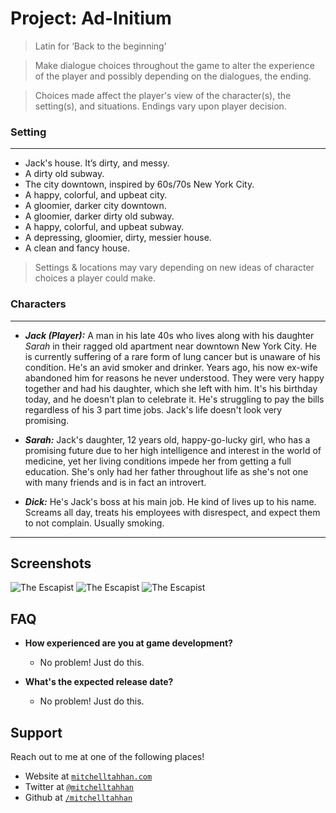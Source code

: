 # Project: Ad-Initium
> Latin for ‘Back to the beginning’

> Make dialogue choices throughout the game to alter the experience of the player and possibly depending on the dialogues, the ending.

> Choices made affect the player's view of the character(s), the setting(s), and situations. Endings vary upon player decision.

### Setting
---
- Jack's house. It’s dirty, and messy.
- A dirty old subway.
- The city downtown, inspired by 60s/70s New York City.
- A happy, colorful, and upbeat city.
- A gloomier, darker city downtown.
- A gloomier, darker dirty old subway.
- A happy, colorful, and upbeat subway.
- A depressing, gloomier, dirty, messier house.
- A clean and fancy house.

> Settings & locations may vary depending on new ideas of character choices a player could make.

### Characters
---
- ***Jack (Player):*** A man in his late 40s who lives along with his daughter *Sarah* in their ragged old apartment near downtown New York City. He is currently suffering of a rare form of lung cancer but is unaware of his condition. He's an avid smoker and drinker. Years ago, his now ex-wife abandoned him for reasons he never understood. They were very happy together and had his daughter, which she left with him. It's his birthday today, and he doesn't plan to celebrate it. He's struggling to pay the bills regardless of his 3 part time jobs. Jack's life doesn't look very promising.

- ***Sarah:*** Jack's daughter, 12 years old, happy-go-lucky girl, who has a promising future due to her high intelligence and interest in the world of medicine, yet her living conditions impede her from getting a full education. She's only had her father throughout life as she's not one with many friends and is in fact an introvert.

- ***Dick:*** He's Jack's boss at his main job. He kind of lives up to his name. Screams all day, treats his employees with disrespect, and expect them to not complain. Usually smoking.

---

## Screenshots
![The Escapist](https://d3tltd.com/wp-content/uploads/2019/08/Escapists-03.jpg)
![The Escapist](https://vulcan.dl.playstation.net/img/cfn/113079IvIgqi7bzzxgOJzCMO-9VMk0G2ACwq_PFJGOaShZ4gU-xzHJ6_1fflvIMi_mhWSvblvRqlRq6M7KjPAURfy4oIfbcW.jpg)
![The Escapist](https://gamingbolt.com/wp-content/uploads/2017/08/The-Escapists-2.jpg)

## FAQ

- **How experienced are you at game development?**
    - No problem! Just do this.

- **What's the expected release date?**
    - No problem! Just do this.

## Support

Reach out to me at one of the following places!

- Website at <a href="http://fvcproductions.com" target="_blank">`mitchelltahhan.com`</a>
- Twitter at <a href="http://twitter.com/fvcproductions" target="_blank">`@mitchelltahhan`</a>
- Github at <a href="https://github.com/Mitchelltahhan" target="_blank">`/mitchelltahhan`</a>
